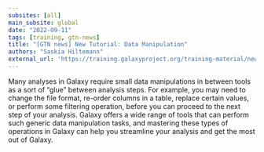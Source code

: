 ```yaml
---
subsites: [all]
main_subsite: global
date: "2022-09-11"
tags: [training, gtn-news]
title: "[GTN news] New Tutorial: Data Manipulation"
authors: "Saskia Hiltemann"
external_url: 'https://training.galaxyproject.org/training-material/news/2022/09/11/data-manipulation-tutorial.html'
---
```


Many analyses in Galaxy require small data manipulations in between tools as a sort of “glue” between analysis steps. For example, you may need to change the file format, re-order columns in a table, replace certain values, or perform some filtering operation, before you can proceed to the next step of your analysis. Galaxy offers a wide range of tools that can perform such generic data manipulation tasks, and mastering these types of operations in Galaxy can help you streamline your analysis and get the most out of Galaxy.

